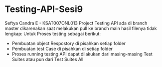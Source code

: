 # Testing-API-Sesi9
Seftya Candra E - KSAT007ONL013
Project Testing API ada di branch master dikarenakan saat melakukan pull ke branch main hasil filenya tidak lengkap: Untuk Proses testing sebagai berikut:

- Pembuatan object Respostory di pisahkan setiap folder
- Pembuatan test Case di pisahkan di setiap folder
- Proses running testing API dapat dilakukan dari masing-masing Test Suites atau pun dari Test Suites All
